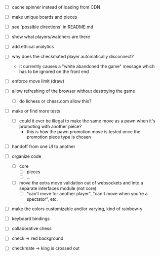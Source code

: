 - [ ] cache spinner instead of loading from CDN
- [ ] make unique boards and pieces
- [ ] see 'possible directions' in README.md
- [ ] show what players/watchers are there
- [ ] add ethical analytics
- [ ] why does the checkmated player automatically disconnect?
  - it currently causes a "white abandoned the game" message which has to be ignored on the front end
- [ ] enforce move limit (draw)
- [ ] allow refreshing of the browser without destroying the game
  - [ ] do lichess or chess.com allow this?
- [ ] make or find more tests
    - [ ] could it ever be illegal to make the same move as a pawn when it's promoting with another piece?
        - this is how the pawn promotion move is tested once the promotion piece type is chosen
- [ ] handoff from one UI to another
- [ ] organize code
  - [ ] core
      - [ ] pieces
      - [ ] ...
  - [ ] move the extra move validation out of websockets and into a separate interfaces module (not core)
    - [ ] "can't move for another player", "can't move when you're a spectator", etc.
- [ ] make the colors customizable and/or varying, kind of rainbow-y
- [ ] keyboard bindings
- [ ] collaborative chess
- [ ] check -> red background
- [ ] checkmate -> king is crossed out

